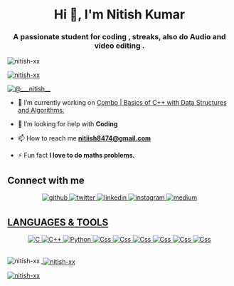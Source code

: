 <h1 align="center">Hi 👋, I'm Nitish Kumar</h1>
<h3 align="center">A passionate student for coding , streaks, also do Audio and video editing .</h3>

<p align="left"> <img src="https://komarev.com/ghpvc/?username=nitish-xx&label=Profile%20views&color=0e75b6&style=flat" alt="nitish-xx" /> </p>

<p align="left"> <a href="https://github.com/ryo-ma/github-profile-trophy"><img src="https://github-profile-trophy.vercel.app/?username=nitish-xx" alt="nitish-xx" /></a> </p>

<p align="left"> <a href="https://twitter.com/@___nitish__" target="blank"><img src="https://img.shields.io/twitter/follow/@___nitish__?logo=twitter&style=for-the-badge" alt="@___nitish__" /></a> </p>

- 🔭 I’m currently working on [Combo | Basics of C++ with Data Structures and Algorithms.](https://www.codingninjas.com/)

- 🤝 I’m looking for help with **Coding**

- 📫 How to reach me **nitiish8474@gmail.com**

- ⚡ Fun fact **I love to do maths problems.**

## Connect with me  
<div align="center">
<a href="https://github.com/nitish-xx" target="_blank">
<img src=https://img.shields.io/badge/github-%2324292e.svg?&style=for-the-badge&logo=github&logoColor=white alt=github style="margin-bottom: 5px;" />
</a>
<a href="https://twitter.com/nitiish8474" target="_blank">
<img src=https://img.shields.io/badge/twitter-%2300acee.svg?&style=for-the-badge&logo=twitter&logoColor=white alt=twitter style="margin-bottom: 5px;" />
</a>
</a>
<a href="https://www.linkedin.com/in/nitiish8474/" target="_blank">
<img src=https://img.shields.io/badge/linkedin-%231E77B5.svg?&style=for-the-badge&logo=linkedin&logoColor=white alt=linkedin style="margin-bottom: 5px;" />
</a>
<a href="https://instagram.com/_nitiish_xx" target="_blank">
<img src=https://img.shields.io/badge/instagram-%23000000.svg?&style=for-the-badge&logo=instagram&logoColor=white alt=instagram style="margin-bottom: 5px;" />
</a>
<a href="https://medium.com/@nitiish-xx" target="_blank">
<img src=https://img.shields.io/badge/medium-%23292929.svg?&style=for-the-badge&logo=medium&logoColor=white alt=medium style="margin-bottom: 5px;" /

</a>  
</div>  
  

## LANGUAGES & TOOLS
<div align="center">
   <img alt="C" src="https://img.shields.io/badge/c%20-%2300599C.svg?&style=for-the-badge&logo=c&logoColor=white"/> <img alt="C++" src="https://img.shields.io/badge/c++%20-%2300599C.svg?&style=for-the-badge&logo=c%2B%2B&ogoColor=white"/>
   <img alt="Python" src="https://img.shields.io/badge/python%20-%2314354C.svg?&style=for-the-badge&logo=python&logoColor=white"/>
   <img alt="Css" src="https://img.shields.io/badge/css3%20-%231572B6.svg?&style=for-the-badge&logo=css3&logoColor=white"/>
      <img alt="Css" src="https://img.shields.io/badge/html%20-%231572B6.svg?&style=for-the-badge&logo=html&logoColor=red"/>
    <img alt="Css" src="https://img.shields.io/badge/github%20-%231572B6.svg?&style=for-the-badge&logo=github&logoColor=blue"/>
       <img alt="Css" src="https://img.shields.io/badge/git%20-%231572B6.svg?&style=for-the-badge&logo=git&logoColor=green"/>
          <img alt="Css" src="https://img.shields.io/badge/adobe%20-%231572B6.svg?&style=for-the-badge&logo=adobe&logoColor=blue"/>
          <img alt="Css" src="https://img.shields.io/badge/canva%20-%231572B6.svg?&style=for-the-badge&logo=canva&logoColor=white"/>
             
</div>

<br>

<p><img align="left" src="https://github-readme-stats.vercel.app/api/top-langs?username=nitish-xx&show_icons=true&locale=en&layout=compact" alt="nitish-xx" /></p>

<p>&nbsp;<img align="center" src="https://github-readme-stats.vercel.app/api?username=nitish-xx&show_icons=true&locale=en" alt="nitish-xx" /></p>

<p><img align="center" src="https://github-readme-streak-stats.herokuapp.com/?user=nitish-xx&" alt="nitish-xx" /></p>

